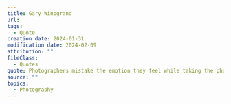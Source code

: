 ```yaml
---
title: Gary Winogrand
url: 
tags:
  - Quote
creation date: 2024-01-31
modification date: 2024-02-09
attribution: ""
fileClass:
  - Quotes
quote: Photographers mistake the emotion they feel while taking the photo as a judgment that the photograph is good
source: ""
topics:
  - Photography
---
```

